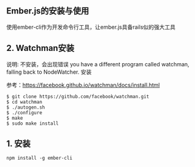 Ember.js的安装与使用
-----------------------

使用ember-cli作为开发命令行工具，让ember.js具备rails似的强大工具


## 2. Watchman安装
说明: 不安装，会出现错误 you have a different program called watchman, falling back to NodeWatcher.
安装

参考：https://facebook.github.io/watchman/docs/install.html

```
$ git clone https://github.com/facebook/watchman.git
$ cd watchman
$ ./autogen.sh
$ ./configure
$ make
$ sudo make install
```

## 1. 安装

```
npm install -g ember-cli
```
